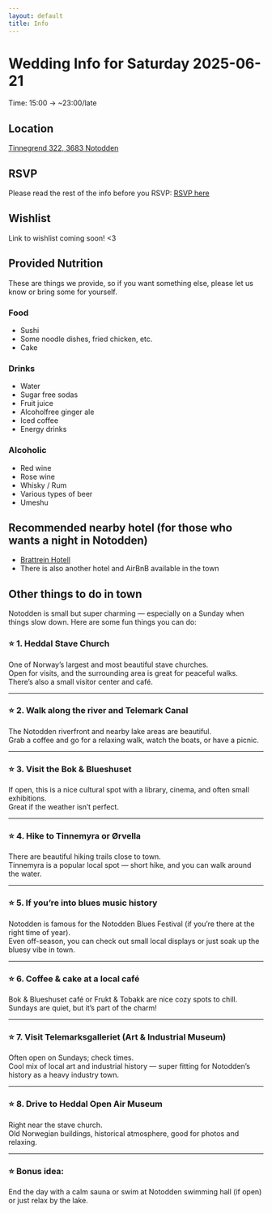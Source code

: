 ```yaml
---
layout: default
title: Info
---
```


# Wedding Info for Saturday 2025-06-21

Time: 15:00 -> ~23:00/late

## Location

[Tinnegrend 322, 3683 Notodden](https://maps.app.goo.gl/WMbLSZ7WuiguDTc79)

## RSVP

Please read the rest of the info before you RSVP:
[RSVP here](https://tally.so/r/n94NJ4)

## Wishlist

Link to wishlist coming soon! <3

## Provided Nutrition

These are things we provide, so if you want something else, please let us know or bring some for yourself.

### Food
* Sushi
* Some noodle dishes, fried chicken, etc.
* Cake

### Drinks
* Water
* Sugar free sodas
* Fruit juice
* Alcoholfree ginger ale
* Iced coffee
* Energy drinks

### Alcoholic
* Red wine
* Rose wine
* Whisky / Rum 
* Various types of beer
* Umeshu

## Recommended nearby hotel (for those who wants a night in Notodden)
* [Brattrein Hotell](https://picassoonline.techotel.dk/no/unike-hoteller/brattrein-hotell/booking/rom/)
* There is also another hotel and AirBnB available in the town

## Other things to do in town
Notodden is small but super charming — especially on a Sunday when things slow down. Here are some fun things you can do:

### ⭐ 1. Heddal Stave Church

One of Norway’s largest and most beautiful stave churches.  
Open for visits, and the surrounding area is great for peaceful walks.  
There’s also a small visitor center and café.

---

### ⭐ 2. Walk along the river and Telemark Canal

The Notodden riverfront and nearby lake areas are beautiful.  
Grab a coffee and go for a relaxing walk, watch the boats, or have a picnic.

---

### ⭐ 3. Visit the Bok & Blueshuset

If open, this is a nice cultural spot with a library, cinema, and often small exhibitions.  
Great if the weather isn’t perfect.

---

### ⭐ 4. Hike to Tinnemyra or Ørvella

There are beautiful hiking trails close to town.  
Tinnemyra is a popular local spot — short hike, and you can walk around the water.

---

### ⭐ 5. If you’re into blues music history

Notodden is famous for the Notodden Blues Festival (if you’re there at the right time of year).  
Even off-season, you can check out small local displays or just soak up the bluesy vibe in town.

---

### ⭐ 6. Coffee & cake at a local café

Bok & Blueshuset café or Frukt & Tobakk are nice cozy spots to chill.  
Sundays are quiet, but it’s part of the charm!

---

### ⭐ 7. Visit Telemarksgalleriet (Art & Industrial Museum)

Often open on Sundays; check times.  
Cool mix of local art and industrial history — super fitting for Notodden’s history as a heavy industry town.

---

### ⭐ 8. Drive to Heddal Open Air Museum

Right near the stave church.  
Old Norwegian buildings, historical atmosphere, good for photos and relaxing.

---

### ⭐ Bonus idea:

End the day with a calm sauna or swim at Notodden swimming hall (if open) or just relax by the lake.

